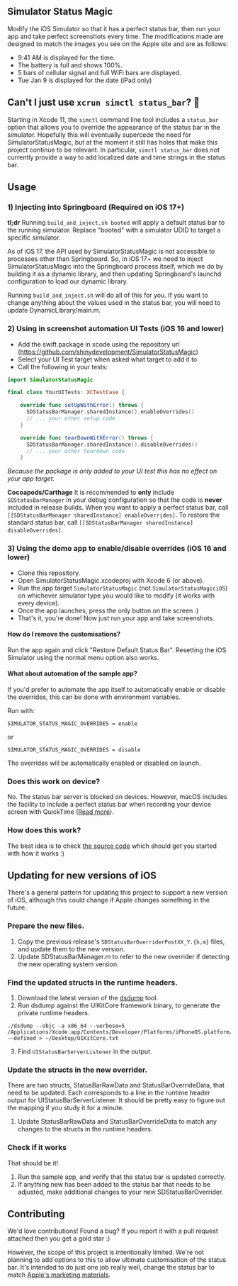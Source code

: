 ## Simulator Status Magic

Modify the iOS Simulator so that it has a perfect status bar, then run your app and take perfect screenshots every time. The modifications made are designed to match the images you see on the Apple site and are as follows:

* 9:41 AM is displayed for the time.
* The battery is full and shows 100%.
* 5 bars of cellular signal and full WiFi bars are displayed.
* Tue Jan 9 is displayed for the date (iPad only)

## Can't I just use `xcrun simctl status_bar`? 🚀

Starting in Xcode 11, the `simctl` command line tool includes a `status_bar` option that allows you to override the appearance of the status bar in the simulator. Hopefully this will eventually supercede the need for SimulatorStatusMagic, but at the moment it still has holes that make this project continue to be relevant. In particular, `simctl status_bar` does not currently provide a way to add localized date and time strings in the status bar.

## Usage

### 1) Injecting into Springboard (Required on iOS 17+)
**tl;dr** Running `build_and_inject.sh booted` will apply a default status bar to the running simulator. Replace "booted" with a simulator UDID to target a specific simulator.

As of iOS 17, the API used by SimulatorStatusMagic is not accessible to processes other than Springboard. So, in iOS 17+ we need to inject SimulatorStatusMagic into the Springboard process itself, which we do by building it as a dynamic library, and then updating Springboard's launchd configuration to load our dynamic library.

Running `build_and_inject.sh` will do all of this for you. If you want to change anything about the values used in the status bar, you will need to update DynamicLibrary/main.m.


### 2) Using in screenshot automation UI Tests (iOS 16 and lower)
- Add the swift package in xcode using the repository url (https://github.com/shinydevelopment/SimulatorStatusMagic)
- Select your UI Test target when asked what target to add it to
- Call the following in your tests:
```swift
import SimulatorStatusMagic

final class YourUITests: XCTestCase {

    override func setUpWithError() throws {
      SDStatusBarManager.sharedInstance().enableOverrides()
      // ... your other setup code
    }

    override func tearDownWithError() throws {
      SDStatusBarManager.sharedInstance().disableOverrides()
      // ... your other teardown code
    }

```

*Because the package is only added to your UI test this has no effect on your app target.*

**Cocoapods/Carthage**
It is recommended to **only** include `SDStatusBarManager` in your debug configuration so that the code is **never** included in release builds. When you want to apply a perfect status bar, call `[[SDStatusBarManager sharedInstance] enableOverrides]`. To restore the standard status bar, call `[[SDStatusBarManager sharedInstance] disableOverrides]`.


### 3) Using the demo app to enable/disable overrides (iOS 16 and lower)

* Clone this repository.
* Open SimulatorStatusMagic.xcodeproj with Xcode 6 (or above).
* Run the app target `SimulatorStatusMagic` (not `SimulatorStatusMagiciOS`) on whichever simulator type you would like to modify (it works with every device).
* Once the app launches, press the only button on the screen :)
* That's it, you're done! Now just run your app and take screenshots.

#### How do I remove the customisations?

Run the app again and click "Restore Default Status Bar". Resetting the iOS Simulator using the normal menu option also works.

#### What about automation of the sample app?

If you'd prefer to automate the app itself to automatically enable or disable the overrides, this can be done with environment variables.

Run with:

````
SIMULATOR_STATUS_MAGIC_OVERRIDES = enable
````

or

````
SIMULATOR_STATUS_MAGIC_OVERRIDES = disable
````

The overrides will be automatically enabled or disabled on launch.

### Does this work on device?

No. The status bar server is blocked on devices. However, macOS includes the facility to include a perfect status bar when recording your device screen with QuickTime ([Read more](https://appadvice.com/appnn/2014/08/quicktime-in-os-x-yosemite-reveals-that-apple-cares-about-status-bars)).

### How does this work?

The best idea is to check [the source code](https://github.com/shinydevelopment/SimulatorStatusMagic/blob/master/SDStatusBarManager/SDStatusBarManager.m) which should get you started with how it works :)

## Updating for new versions of iOS

There's a general pattern for updating this project to support a new version of iOS, although this could change if Apple changes something in the future.

### Prepare the new files.

1. Copy the previous release's `SDStatusBarOverriderPostXX_Y.{h,m}` files, and update them to the new version.
2. Update SDStatusBarManager.m to refer to the new overrider if detecting the new operating system version.

### Find the updated structs in the runtime headers. 

 1. Download the latest version of the [dsdump](https://github.com/DerekSelander/dsdump) tool.
 2. Run dsdump against the UIKitCore framework binary, to generate the private runtime headers.
 ```
 ./dsdump --objc -a x86_64 --verbose=5 /Applications/Xcode.app/Contents/Developer/Platforms/iPhoneOS.platform/Library/Developer/CoreSimulator/Profiles/Runtimes/iOS.simruntime/Contents/Resources/RuntimeRoot/System/Library/PrivateFrameworks/UIKitCore.framework/UIKitCore --defined > ~/Desktop/UIKitCore.txt
 ```
3. Find `UIStatusBarServerListener` in the output. 

### Update the structs in the new overrider.

There are two structs, StatusBarRawData and StatusBarOverrideData, that need to be updated. Each corresponds to a line in the runtime header output for UIStatusBarServerListener. It should be pretty easy to figure out the mapping if you study it for a minute.

1. Update StatusBarRawData and StatusBarOverrideData to match any changes to the structs in the runtime headers.

### Check if it works

That should be it!

1. Run the sample app, and verify that the status bar is updated correctly.
2. If anything new has been added to the status bar that needs to be adjusted, make additional changes to your new SDStatusBarOverrider.

## Contributing

We'd love contributions! Found a bug? If you report it with a pull request attached then you get a gold star :)

However, the scope of this project is intentionally limited. We're not planning to add options to this to allow ultimate customisation of the status bar. It's intended to do just one job really well, change the status bar to match [Apple's marketing materials](http://www.apple.com/ios/).
